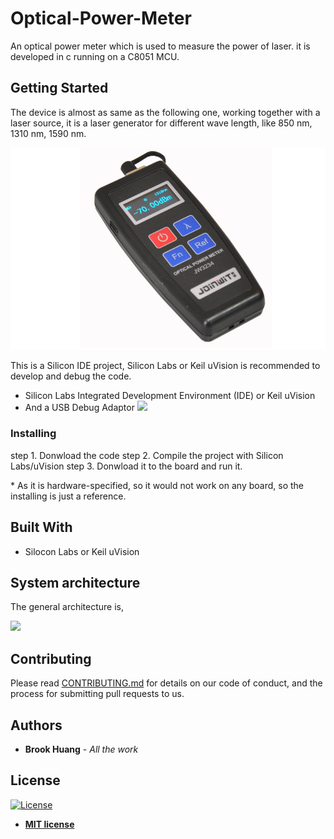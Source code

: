 # Optical-Power-Meter
An optical power meter which is used to measure the power of laser. it is developed in c running on a C8051 MCU.

## Getting Started

The device is almost as same as the following one, working together with a laser source, it is a laser generator for different wave length, like 850 nm, 1310 nm, 1590 nm.

![](https://github.com/Borrk/Optical-Power-Meter/raw/master/doc/product.png)

This is a Silicon IDE project, Silicon Labs or Keil uVision is recommended to develop and debug the code. 
  * Silicon Labs Integrated Development Environment (IDE) or Keil uVision
  * And a USB Debug Adaptor ![](https://www.silabs.com/content/usergenerated/asi/cloud/attachments/siliconlabs/en/community/mcu/8-bit/knowledge-base/jcr%3acontent/content/primary/blog/using_the_usb_debug-XeTq/images/8832b5dc-56ac-4f0e-a1d6-d2facba7f010.png)

### Installing

step 1. Donwload the code
step 2. Compile the project with Silicon Labs/uVision
step 3. Donwload it to the board and run it.

\* As it is hardware-specified, so it would not work on any board, so the installing is just a reference.

## Built With

* Silocon Labs or Keil uVision

## System architecture
The general architecture is,

![](https://github.com/Borrk/Optical-Power-Meter/raw/master/doc/System-Architecture.png)

## Contributing

Please read [CONTRIBUTING.md](https://gist.github.com/PurpleBooth/b24679402957c63ec426) for details on our code of conduct, and the process for submitting pull requests to us.

## Authors

* **Brook Huang** - *All the work*

## License
[![License](http://img.shields.io/:license-mit-blue.svg?style=flat-square)](http://badges.mit-license.org)

- **[MIT license](http://opensource.org/licenses/mit-license.php)**
